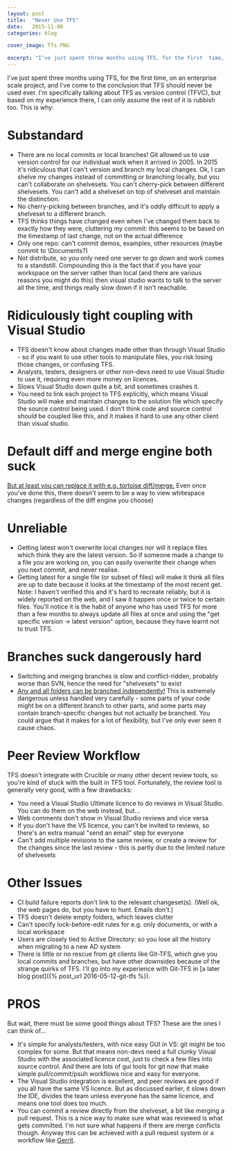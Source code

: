 ```yaml
---
layout: post
title:  "Never Use TFS"
date:   2015-11-08
categories: blog

cover_image: Tfs.PNG

excerpt: "I've just spent three months using TFS, for the first  time, on an enterprise scale project, and I've come to the conclusion that TFS should never be used ever."
---
```

I've just spent three months using TFS, for the first  time, on an enterprise scale project, and I've come to the conclusion that TFS should never be used ever. I'm specifically talking about TFS as version control (TFVC), but based on my experience there, I can only assume the rest of it is rubbish too. This is why:

# Substandard
* There are no local commits or local branches! Git allowed us to use version control for our individual work when it arrived in 2005. In 2015 it's ridiculous that I can't version and branch my local changes. Ok, I can shelve my changes instead of committing or branching locally, but you can't collaborate on shelvesets. You can't cherry-pick between different shelvesets. You can't add a shelveset on top of shelveset and maintain the distinction.
* No cherry-picking between branches, and it's oddly difficult to apply a shelveset to a different branch.
* TFS thinks things have changed even when I've changed them back to exactly how they were, cluttering my commit: this seems to be based on the timestamp of last change, not on the actual difference
* Only one repo: can't commit demos, examples, other resources (maybe commit to \Documents?)
* Not distribute, so you only need one server to go down and work comes to a standstill. Compounding this is the fact that if you have your workspace on the server rather than local (and there are various reasons you might do this) then visual studio wants to talk to the server all the time, and things really slow down if it isn't reachable.

# Ridiculously tight coupling with Visual Studio
* TFS doesn't know about changes made other than through Visual Studio - so if you want to use other tools to manipulate files, you risk losing those changes, or confusing TFS.
* Analysts, testers, designers or other non-devs need to use Visual Studio to use it, requiring even more money on licences.
* Slows Visual Studio down quite a bit, and sometimes crashes it.
* You need to link each project to TFS explicitly, which means Visual Studio will make and maintain changes to the solution file which specify the source control being used. I don't think code and source control should be coupled like this, and it makes it hard to use any other client than visual studio.

# Default diff and merge engine both suck
[But at least you can replace it with e.g. tortoise diff/merge.](http://blogs.msdn.com/b/jmanning/archive/2006/02/20/diff-merge-configuration-in-team-foundation-common-command-and-argument-values.aspx)
Even once you've done this, there doesn't seem to be a way to view whitespace changes (regardless of the diff engine you choose)

# Unreliable
* Getting latest won't overwrite local changes nor will it replace files which think they are the latest version. So if someone made a change to a file you are working on, you can easily overwrite their change when you next commit, and never realise.
* Getting latest for a single file (or subset of files) will make it think all files are up to date because it looks at the timestamp of the most recent get. Note: I haven't verified this and it's hard to recreate reliably, but it is widely reported on the web, and I saw it happen once or twice to certain files. You'll notice it is the habit of anyone who has used TFS for more than a few months to always update all files at once and using the "get specific version -> latest version" option, because they have learnt not to trust TFS.

# Branches suck dangerously hard
* Switching and merging branches is slow and conflict-ridden, probably worse than SVN, hence the need for "shelvesets" to exist
* [Any and all folders can be branched independently!](https://msdn.microsoft.com/en-us/library/ms181425.aspx) This is extremely dangerous unless handled very carefully - some parts of your code might be on a different branch to other parts, and some parts may contain branch-specific changes but not actually be branched. You could argue that it makes for a lot of flexibility, but I've only ever seen it cause chaos.

# Peer Review Workflow
TFS doesn't integrate with Crucible or many other decent review tools, so you're kind of stuck with the built in TFS tool. Fortunately, the review tool is generally very good, with a few drawbacks:
* You need a Visual Studio Ultimate licence to do reviews in Visual Studio. You can do them on the web instead, but... 
* Web comments don't show in Visual Studio reviews and vice versa
* If you don't have the VS licence, you can't be invited to reviews, so there's an extra manual "send an email" step for everyone
* Can't add multiple revisions to the same review, or create a review for the changes since the last review - this is partly due to the limited nature of shelvesets

# Other Issues
* CI build failure reports don't link to the relevant changeset(s). (Well ok, the web pages do, but you have to hunt. Emails don't.)
* TFS doesn't delete empty folders, which leaves clutter
* Can't specify lock-before-edit rules for e.g. only documents, or with a local workspace
* Users are closely tied to Active Directory: so you lose all the history when migrating to a new AD system
* There is little or no rescue from git clients like Git-TFS, which give you local commits and branches, but have other downsides because of the strange quirks of TFS. I'll go into my experience with Git-TFS in [a later blog post]({% post_url 2016-05-12-git-tfs %}).


# PROS

But wait, there must be some good things about TFS? These are the ones I can think of...

* It's simple for analysts/testers, with nice easy GUI in VS: git might be too complex for some. But that means non-devs need a full clunky Visual Studio with the associated licence cost, just to check a few files into source control. And there are lots of gui tools for git now that make simple pull/commit/psuh workflows nice and easy for everyone.
* The Visual Studio integration is excellent, and peer reviews are good if you all have the same VS licence. But as discussed earlier, it slows down the IDE, divides the team unless everyone has the same licence, and means one tool does too much.
* You can commit a review directly from the shelveset, a bit like merging a pull request. This is a nice way to make sure what was reviewed is what gets committed. I'm not sure what happens if there are merge conflicts though. Anyway this can be achieved with a pull request system or a workflow like [Gerrit](https://code.google.com/p/gerrit/).
